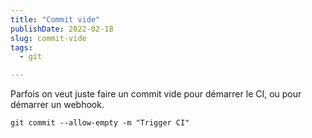 ```yaml
---
title: "Commit vide"
publishDate: 2022-02-18
slug: commit-vide
tags:
  - git

---
```


Parfois on veut juste faire un commit vide pour démarrer le CI, ou pour démarrer un webhook.

```console
git commit --allow-empty -m "Trigger CI"
```
